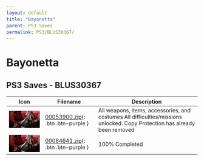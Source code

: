 ```yaml
---
layout: default
title: "Bayonetta"
parent: PS3 Saves
permalink: PS3/BLUS30367/
---
```

# Bayonetta

## PS3 Saves - BLUS30367

| Icon | Filename | Description |
|------|----------|-------------|
| ![Bayonetta](ICON0.PNG) | [00053900.zip](00053900.zip){: .btn .btn-purple } | All weapons, items, accessories, and costumes All difficulties/missions unlocked. Copy Protection has already been removed |
| ![Bayonetta](ICON0.PNG) | [00084641.zip](00084641.zip){: .btn .btn-purple } | 100% Completed |
